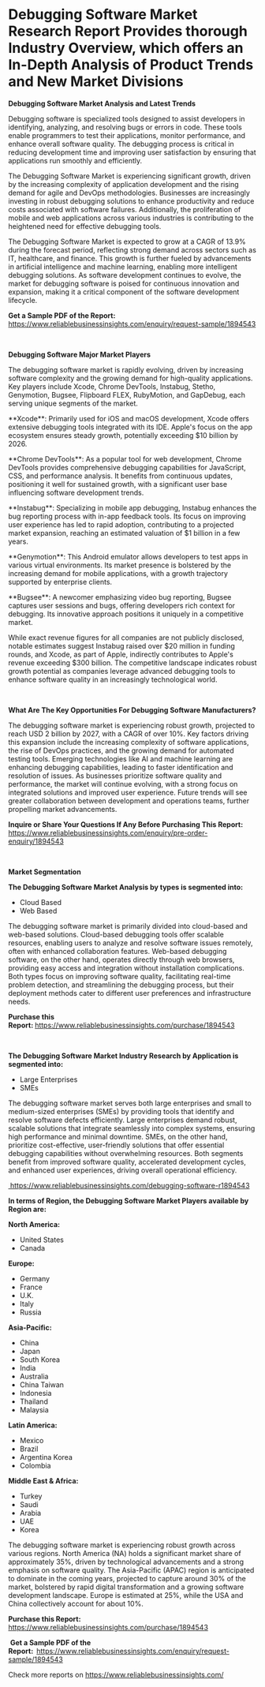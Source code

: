 <p><h1>Debugging Software Market Research Report Provides thorough Industry Overview, which offers an In-Depth Analysis of Product Trends and New Market Divisions</h1></p><p><strong>Debugging Software Market Analysis and Latest Trends</strong></p>
<p><p>Debugging software is specialized tools designed to assist developers in identifying, analyzing, and resolving bugs or errors in code. These tools enable programmers to test their applications, monitor performance, and enhance overall software quality. The debugging process is critical in reducing development time and improving user satisfaction by ensuring that applications run smoothly and efficiently.</p><p>The Debugging Software Market is experiencing significant growth, driven by the increasing complexity of application development and the rising demand for agile and DevOps methodologies. Businesses are increasingly investing in robust debugging solutions to enhance productivity and reduce costs associated with software failures. Additionally, the proliferation of mobile and web applications across various industries is contributing to the heightened need for effective debugging tools.</p><p>The Debugging Software Market is expected to grow at a CAGR of 13.9% during the forecast period, reflecting strong demand across sectors such as IT, healthcare, and finance. This growth is further fueled by advancements in artificial intelligence and machine learning, enabling more intelligent debugging solutions. As software development continues to evolve, the market for debugging software is poised for continuous innovation and expansion, making it a critical component of the software development lifecycle.</p></p>
<p><strong>Get a Sample PDF of the Report:&nbsp;</strong> <a href="https://www.reliablebusinessinsights.com/enquiry/request-sample/1894543?utm_campaign=84&utm_medium=2&utm_source=Github&utm_content=ia&utm_term=13012025&utm_id=debugging-software">https://www.reliablebusinessinsights.com/enquiry/request-sample/1894543</a></p>
<p>&nbsp;</p>
<p><strong>Debugging Software Major Market Players</strong></p>
<p><p>The debugging software market is rapidly evolving, driven by increasing software complexity and the growing demand for high-quality applications. Key players include Xcode, Chrome DevTools, Instabug, Stetho, Genymotion, Bugsee, Flipboard FLEX, RubyMotion, and GapDebug, each serving unique segments of the market.</p><p>**Xcode**: Primarily used for iOS and macOS development, Xcode offers extensive debugging tools integrated with its IDE. Apple's focus on the app ecosystem ensures steady growth, potentially exceeding $10 billion by 2026.</p><p>**Chrome DevTools**: As a popular tool for web development, Chrome DevTools provides comprehensive debugging capabilities for JavaScript, CSS, and performance analysis. It benefits from continuous updates, positioning it well for sustained growth, with a significant user base influencing software development trends.</p><p>**Instabug**: Specializing in mobile app debugging, Instabug enhances the bug reporting process with in-app feedback tools. Its focus on improving user experience has led to rapid adoption, contributing to a projected market expansion, reaching an estimated valuation of $1 billion in a few years.</p><p>**Genymotion**: This Android emulator allows developers to test apps in various virtual environments. Its market presence is bolstered by the increasing demand for mobile applications, with a growth trajectory supported by enterprise clients.</p><p>**Bugsee**: A newcomer emphasizing video bug reporting, Bugsee captures user sessions and bugs, offering developers rich context for debugging. Its innovative approach positions it uniquely in a competitive market.</p><p>While exact revenue figures for all companies are not publicly disclosed, notable estimates suggest Instabug raised over $20 million in funding rounds, and Xcode, as part of Apple, indirectly contributes to Apple's revenue exceeding $300 billion. The competitive landscape indicates robust growth potential as companies leverage advanced debugging tools to enhance software quality in an increasingly technological world.</p></p>
<p>&nbsp;</p>
<p><strong>What Are The Key Opportunities For Debugging Software Manufacturers?</strong></p>
<p><p>The debugging software market is experiencing robust growth, projected to reach USD 2 billion by 2027, with a CAGR of over 10%. Key factors driving this expansion include the increasing complexity of software applications, the rise of DevOps practices, and the growing demand for automated testing tools. Emerging technologies like AI and machine learning are enhancing debugging capabilities, leading to faster identification and resolution of issues. As businesses prioritize software quality and performance, the market will continue evolving, with a strong focus on integrated solutions and improved user experience. Future trends will see greater collaboration between development and operations teams, further propelling market advancements.</p></p>
<p><strong>Inquire or Share Your Questions If Any Before Purchasing This Report:</strong> <a href="https://www.reliablebusinessinsights.com/enquiry/pre-order-enquiry/1894543?utm_campaign=84&utm_medium=2&utm_source=Github&utm_content=ia&utm_term=13012025&utm_id=debugging-software">https://www.reliablebusinessinsights.com/enquiry/pre-order-enquiry/1894543</a></p>
<p>&nbsp;</p>
<p><strong>Market Segmentation</strong></p>
<p><strong>The Debugging Software Market Analysis by types is segmented into:</strong></p>
<p><ul><li>Cloud Based</li><li>Web Based</li></ul></p>
<p><p>The debugging software market is primarily divided into cloud-based and web-based solutions. Cloud-based debugging tools offer scalable resources, enabling users to analyze and resolve software issues remotely, often with enhanced collaboration features. Web-based debugging software, on the other hand, operates directly through web browsers, providing easy access and integration without installation complications. Both types focus on improving software quality, facilitating real-time problem detection, and streamlining the debugging process, but their deployment methods cater to different user preferences and infrastructure needs.</p></p>
<p><strong>Purchase this Report:&nbsp;</strong><a href="https://www.reliablebusinessinsights.com/purchase/1894543?utm_campaign=84&utm_medium=2&utm_source=Github&utm_content=ia&utm_term=13012025&utm_id=debugging-software">https://www.reliablebusinessinsights.com/purchase/1894543</a></p>
<p>&nbsp;</p>
<p><strong>The Debugging Software Market Industry Research by Application is segmented into:</strong></p>
<p><ul><li>Large Enterprises</li><li>SMEs</li></ul></p>
<p><p>The debugging software market serves both large enterprises and small to medium-sized enterprises (SMEs) by providing tools that identify and resolve software defects efficiently. Large enterprises demand robust, scalable solutions that integrate seamlessly into complex systems, ensuring high performance and minimal downtime. SMEs, on the other hand, prioritize cost-effective, user-friendly solutions that offer essential debugging capabilities without overwhelming resources. Both segments benefit from improved software quality, accelerated development cycles, and enhanced user experiences, driving overall operational efficiency.</p></p>
<p><a href="https://www.reliablebusinessinsights.com/debugging-software-r1894543?utm_campaign=84&utm_medium=2&utm_source=Github&utm_content=ia&utm_term=13012025&utm_id=debugging-software">&nbsp;https://www.reliablebusinessinsights.com/debugging-software-r1894543</a></p>
<p><strong>In terms of Region, the Debugging Software Market Players available by Region are:</strong></p>
<p>
    <p> <strong> North America: </strong>
        <ul>
            <li>United States</li>
            <li>Canada</li>
        </ul>
        </p> 
    <p> <strong> Europe: </strong>
        <ul>
            <li>Germany</li>
            <li>France</li>
            <li>U.K.</li>
            <li>Italy</li>
            <li>Russia</li>
        </ul>
        </p> 
    <p> <strong> Asia-Pacific: </strong>
        <ul>
            <li>China</li>
            <li>Japan</li>
            <li>South Korea</li>
            <li>India</li>
            <li>Australia</li>
            <li>China Taiwan</li>
            <li>Indonesia</li>
            <li>Thailand</li>
            <li>Malaysia</li>
        </ul>
        </p> 
    <p> <strong> Latin America: </strong>
        <ul>
            <li>Mexico</li>
            <li>Brazil</li>
            <li>Argentina Korea</li>
            <li>Colombia</li>
        </ul>
        </p> 
    <p> <strong> Middle East & Africa: </strong>
        <ul>
            <li>Turkey</li>
            <li>Saudi</li>
            <li>Arabia</li>
            <li>UAE</li>
            <li>Korea</li>
        </ul>
    </p>
    </p>
<p><p>The debugging software market is experiencing robust growth across various regions. North America (NA) holds a significant market share of approximately 35%, driven by technological advancements and a strong emphasis on software quality. The Asia-Pacific (APAC) region is anticipated to dominate in the coming years, projected to capture around 30% of the market, bolstered by rapid digital transformation and a growing software development landscape. Europe is estimated at 25%, while the USA and China collectively account for about 10%.</p></p>
<p><strong>Purchase this Report: </strong><a href="https://www.reliablebusinessinsights.com/purchase/1894543?utm_campaign=84&utm_medium=2&utm_source=Github&utm_content=ia&utm_term=13012025&utm_id=debugging-software">https://www.reliablebusinessinsights.com/purchase/1894543</a></p>
<p>&nbsp;<strong>Get a Sample PDF of the Report:&nbsp;&nbsp;</strong><a href="https://www.reliablebusinessinsights.com/enquiry/request-sample/1894543?utm_campaign=84&utm_medium=2&utm_source=Github&utm_content=ia&utm_term=13012025&utm_id=debugging-software">https://www.reliablebusinessinsights.com/enquiry/request-sample/1894543</a></p>
<p><strong></strong></p>
<p>Check more reports on <a href="https://www.reliablebusinessinsights.com/?utm_campaign=84&utm_medium=2&utm_source=Github&utm_content=ia&utm_term=13012025&utm_id=debugging-software">https://www.reliablebusinessinsights.com/</a></p>